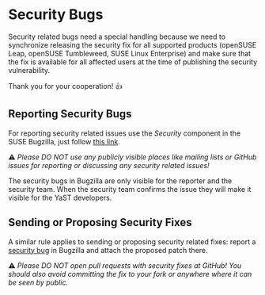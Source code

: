 # Security Bugs

Security related bugs need a special handling because we need to synchronize
releasing the security fix for all supported products (openSUSE Leap, openSUSE
Tumbleweed, SUSE Linux Enterprise) and make sure that the fix is available
for all affected users at the time of publishing the security vulnerability.

Thank you for your cooperation! :+1:

## Reporting Security Bugs

For reporting security related issues use the *Security* component in the SUSE
Bugzilla, just follow [this link](
https://bugzilla.suse.com/enter_bug.cgi?format=guided&product=openSUSE+Tumbleweed&component=Security).

:warning: *Please DO NOT use any publicly visible places like mailing lists
or GitHub issues for reporting or discussing any security related issues!*

The security bugs in Bugzilla are only visible for the reporter and the security
team. When the security team confirms the issue they will make it visible for
the YaST developers.

## Sending or Proposing Security Fixes

A similar rule applies to sending or proposing security related fixes: report a
[security bug](
https://bugzilla.suse.com/enter_bug.cgi?format=guided&product=openSUSE+Tumbleweed&component=Security)
in Bugzilla and attach the proposed patch there.

:warning: *Please DO NOT open pull requests with security fixes at GitHub!
You should also avoid committing the fix to your fork or anywhere where it
can be seen by public.*


